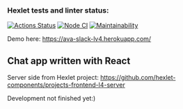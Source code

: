 ### Hexlet tests and linter status:
[![Actions Status](https://github.com/ava239/frontend-project-lvl4/workflows/hexlet-check/badge.svg)](https://github.com/ava239/frontend-project-lvl4/actions)
[![Node CI](https://github.com/ava239/frontend-project-lvl4/actions/workflows/nodejs.yml/badge.svg)](https://github.com/ava239/frontend-project-lvl4/actions/workflows/nodejs.yml)
[![Maintainability](https://api.codeclimate.com/v1/badges/0880ca354a08b447fcfd/maintainability)](https://codeclimate.com/github/ava239/frontend-project-lvl4/maintainability)

Demo here: https://ava-slack-lv4.herokuapp.com/

## Chat app written with React
Server side from Hexlet project: https://github.com/hexlet-components/projects-frontend-l4-server  

Development not finished yet:)
